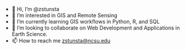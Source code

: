 - 👋 Hi, I’m @zstunsta
- 👀 I’m interested in GIS and Remote Sensing
- 🌱 I’m currently learning GIS workflows in Python, R, and SQL
- 💞️ I’m looking to collaborate on Web Development and Applications in Earth Science.
- 📫 How to reach me zstunsta@ncsu.edu

<!---
zstunsta/zstunsta is a ✨ special ✨ repository because its `README.md` (this file) appears on your GitHub profile.
You can click the Preview link to take a look at your changes.
--->
